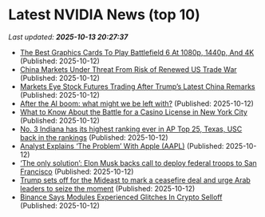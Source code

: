 # Latest NVIDIA News (top 10)
_Last updated: **2025-10-13 20:27:37**_

- [The Best Graphics Cards To Play Battlefield 6 At 1080p, 1440p, And 4K](https://wccftech.com/best/the-best-graphics-cards-for-battlefield-6/) (Published: 2025-10-12)
- [China Markets Under Threat From Risk of Renewed US Trade War](https://finance.yahoo.com/news/china-markets-under-threat-risk-081845406.html) (Published: 2025-10-12)
- [Markets Eye Stock Futures Trading After Trump’s Latest China Remarks](https://biztoc.com/x/f41901aefcf49570) (Published: 2025-10-12)
- [After the AI boom: what might we be left with?](https://blog.robbowley.net/2025/10/12/after-the-ai-boom-what-might-we-be-left-with/) (Published: 2025-10-12)
- [What to Know About the Battle for a Casino License in New York City](https://biztoc.com/x/829885b084860538) (Published: 2025-10-12)
- [No. 3 Indiana has its highest ranking ever in AP Top 25, Texas, USC back in the rankings](https://biztoc.com/x/e7010daec3d2b9c2) (Published: 2025-10-12)
- [Analyst Explains ‘The Problem’ With Apple (AAPL)](https://finance.yahoo.com/news/analyst-explains-problem-apple-aapl-192307165.html) (Published: 2025-10-12)
- [‘The only solution’: Elon Musk backs call to deploy federal troops to San Francisco](https://biztoc.com/x/69726c059529b0fd) (Published: 2025-10-12)
- [Trump sets off for the Mideast to mark a ceasefire deal and urge Arab leaders to seize the moment](https://biztoc.com/x/276e6b25ce0b7e2c) (Published: 2025-10-12)
- [Binance Says Modules Experienced Glitches In Crypto Selloff](https://biztoc.com/x/860a70e822c2fee5) (Published: 2025-10-12)
